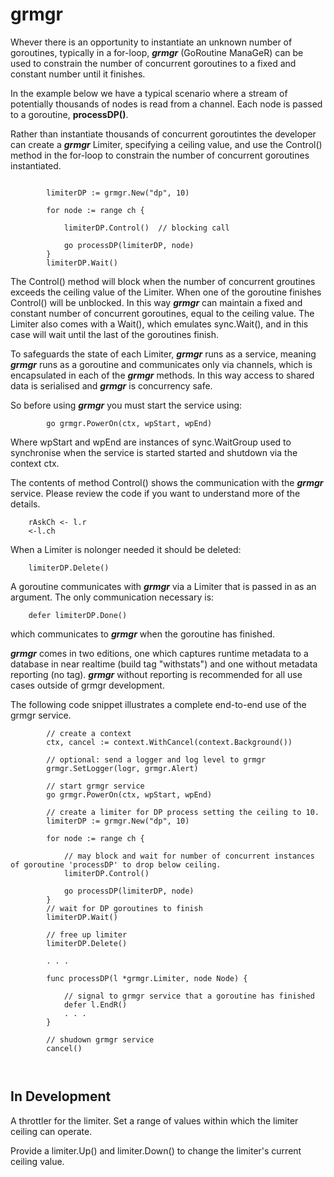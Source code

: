 # grmgr
Whever there is an opportunity to instantiate an unknown number of goroutines, typically in a for-loop, **_grmgr_** (GoRoutine ManaGeR) can be used to constrain the number of concurrent goroutines to a fixed and constant number until it finishes. 

In the example below we have a typical scenario where a stream of potentially thousands of nodes is read from a channel. Each node is passed to a goroutine, __processDP()__.

Rather than instantiate thousands of concurrent goroutintes the developer can create a  **_grmgr_** Limiter, specifying a ceiling value, and use the Control() method in the for-loop to constrain the number of concurrent goroutines instantiated.

```

		limiterDP := grmgr.New("dp", 10)
		
		for node := range ch {
	
			limiterDP.Control()  // blocking call
			
			go processDP(limiterDP, node)
		}
		limiterDP.Wait()
```
The Control() method will block when the number of concurrent groutines exceeds the ceiling value of the Limiter. When one of the goroutine finishes Control() will be unblocked.
In this way **_grmgr_** can maintain a fixed and constant number of concurrent goroutines, equal to the ceiling value. The Limiter also comes with a Wait(), which emulates sync.Wait(), and in this case will wait until the last of the goroutines finish.

To safeguards the state of each Limiter, **_grmgr_** runs as a service, meaning  **_grmgr_** runs as a goroutine and communicates only via channels, which is encapsulated in each of the **_grmgr_** methods. In this way access to shared data is serialised and **_grmgr_** is concurrency safe.

So before using  **_grmgr_**  you must start the service using:

```
 		go grmgr.PowerOn(ctx, wpStart, wpEnd) 
```

Where wpStart and wpEnd are instances of sync.WaitGroup used to synchronise when the service is started started and shutdown via the context ctx.

The contents of method Control() shows the communication with the **_grmgr_** service. Please review the code if you want to understand more of the details.

```
	rAskCh <- l.r
	<-l.ch
```
 
When a Limiter is nolonger needed it should be deleted:

```
	limiterDP.Delete()
```

A goroutine communicates with **_grmgr_** via a Limiter that is passed in as an argument. The only communication necessary is:

```
	defer limiterDP.Done()
```
which communicates to **_grmgr_** when the goroutine has finished.

 **_grmgr_** comes in two editions, one which captures runtime metadata to a database in near realtime (build tag "withstats") and one without metadata reporting (no tag).
 **_grmgr_** without reporting is recommended for all use cases outside of grmgr development.

The following code snippet illustrates a complete end-to-end use of the grmgr service.

```
		// create a context
		ctx, cancel := context.WithCancel(context.Background())
		
		// optional: send a logger and log level to grmgr 
		grmgr.SetLogger(logr, grmgr.Alert)
		
		// start grmgr service
		go grmgr.PowerOn(ctx, wpStart, wpEnd) 
		
		// create a limiter for DP process setting the ceiling to 10.
		limiterDP := grmgr.New("dp", 10)
		
		for node := range ch {
			
			// may block and wait for number of concurrent instances of goroutine 'processDP' to drop below ceiling.
			limiterDP.Control()
			
			go processDP(limiterDP, node)
		}
		// wait for DP goroutines to finish
		limiterDP.Wait()
		
		// free up limiter
		limiterDP.Delete()
		
		. . .
		
		func processDP(l *grmgr.Limiter, node Node) {
			
			// signal to grmgr service that a goroutine has finished
			defer l.EndR()
			. . .
		}
		
		// shudown grmgr service
		cancel()
		
		
```

## In Development

A throttler for the limiter. Set a range of values within which the limiter ceiling can operate. 

Provide a limiter.Up() and limiter.Down() to change the limiter's current ceiling value. 

